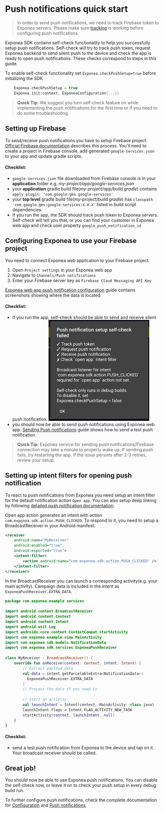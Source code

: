 # Push notifications quick start
> In order to send push notifications, we need to track Firebase token to Exponea servers. Please make sure [tracking](./TRACKING.md) is working before configuring push notifications.

Exponea SDK contains self-check functionality to help you successfully setup push notifications. Self-check will try to track push token, request Exponea backend to send silent push to the device and check the app is ready to open push notifications. These checks correspond to steps in this guide.

To enable self-check functionality set `Exponea.checkPushSetup=true` before initializing the SDK

``` kotlin
    Exponea.checkPushSetup = true
    Exponea.init(context, ExponeaConfiguration(...))
```

> **Quick Tip:** We suggest you turn self-check feature on while implementing the push notifications for the first time or if you need to do some troubleshooting.

## Setting up Firebase
To send/receive push notifications you have to setup Firebase project. [Official Firebase documentation](https://firebase.google.com/docs/android/setup#console) describes this process. You'll need to create a project in Firebase console, add generated `google-services.json` to your app and update gradle scripts.

#### Checklist:
 - `google-services.json` file downloaded from Firebase console is in your **application** folder e.g. *my-project/app/google-services.json*
 - your **application** gradle build file(*my-project/app/build.gradle*) contains `apply plugin: 'com.google.gms.google-services'`
 - your **top level** gradle build file(*my-project/build.gradle*) has `classpath 'com.google.gms:google-services:X.X.X'` listed in build script dependencies.
 - If you run the app, the SDK should track push token to Exponea servers. Self-check will tell you that, or you can find your customer in Exponea web app and check user property `google_push_notification_id`

## Configuring Exponea to use your Firebase project 
 You need to connect Exponea web application to your Firebase project.
   1. Open `Project settings` in your Exponea web app
   2. Navigate to `Channels/Push notifications`
   3. Enter your Firebase server key as `Firebase Cloud Messaging API Key`

[Exponea web app push notification configuration](./FIREBASE.md) guide contains screenshots showing where the data is located.

 #### Checklist:
  - If you run the app, self-check should be able to send and receive silent push notification. ![](pics/self-check.png)
  - you should now be able to send push notifications using Exponea web app. [Sending Push notifications](./PUSH_SEND.md) guide shows how to send a test push notification.

> **Quick Tip:** Exponea service for sending push notifications/Firebase connection may take a minute to properly wake up. If sending push fails, try restarting the app. If the issue persists after 2-3 retries, review your setup.

## Setting up intent filters for opening push notification
To react to push notifications from Exponea you need setup an intent filter for the default notification action `Open app`. You can also setup deep linking by following [detailed push notification documentation](../Documentation/PUSH.md).

Open app action generates an intent with action `com.exponea.sdk.action.PUSH_CLICKED`. To respond to it, you need to setup a BroadcastReceiver in your Android manifest.

``` xml
<receiver
    android:name="MyReceiver"
    android:enabled="true"
    android:exported="true">
    <intent-filter>
        <action android:name="com.exponea.sdk.action.PUSH_CLICKED" />
    </intent-filter>
</receiver>
```

In the BroadcastReceiver you can launch a corresponding activity(e.g. your main activity). Campaign data is included in the intent as `ExponeaPushReceiver.EXTRA_DATA`.
``` kotlin
package com.exponea.example.services

import android.content.BroadcastReceiver
import android.content.Context
import android.content.Intent
import android.util.Log
import androidx.core.content.ContextCompat.startActivity
import com.exponea.example.view.MainActivity
import com.exponea.sdk.models.NotificationData
import com.exponea.sdk.services.ExponeaPushReceiver

class MyReceiver : BroadcastReceiver() {
    override fun onReceive(context: Context, intent: Intent) {
        // Extract payload data
        val data = intent.getParcelableExtra<NotificationData>(
          ExponeaPushReceiver.EXTRA_DATA
        )
        // Process the data if you need to

        // Start an activity
        val launchIntent = Intent(context, MainActivity::class.java)
        launchIntent.flags = Intent.FLAG_ACTIVITY_NEW_TASK
        startActivity(context, launchIntent, null)
    }
}
```

 #### Checklist:
 - send a test push notification from Exponea to the device and tap on it. Your broadcast receiver should be called.

## Great job!
 You should now be able to use Exponea push notifications. You can disable the self-check now, or leave it on to check your push setup in every debug build run. 
 
  To further configure push notifications, check the complete documentation for [Configuration](../Documentation/CONFIG.md) and [Push notifications](../Documentation/PUSH.md)
